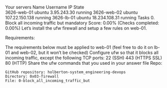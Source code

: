 Your servers
Name	Username	IP	State	
3626-web-01	ubuntu	3.95.243.30	running	
3626-web-02	ubuntu	107.22.150.138	running	
3626-lb-01	ubuntu	18.234.108.31	running	
Tasks
0. Block all incoming traffic but
mandatory
Score: 0.00% (Checks completed: 0.00%)
Let’s install the ufw firewall and setup a few rules on web-01.

Requirements:

The requirements below must be applied to web-01 (feel free to do it on lb-01 and web-02, but it won’t be checked)
	Configure ufw so that it blocks all incoming traffic, except the following TCP ports:
	22 (SSH)
	443 (HTTPS SSL)
	80 (HTTP)
	Share the ufw commands that you used in your answer file
	Repo:

	GitHub repository: holberton-system_engineering-devops
	Directory: 0x03-firewall
	File: 0-block_all_incoming_traffic_but
